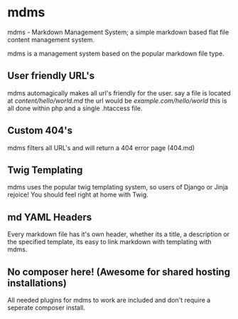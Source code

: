 # mdms
mdms - Markdown Management System; a simple markdown based flat file content management system.

mdms is a management system based on the popular markdown file type.

## User friendly URL's
mdms automagically makes all url's friendly for the user.
say a file is located at *content/hello/world.md* the url would be *example.com/hello/world*
this is all done within php and a single .htaccess file.

## Custom 404's
mdms filters all URL's and will return a 404 error page (404.md)

## Twig Templating
mdms uses the popular twig templating system, so users of Django or Jinja rejoice! You should feel right at home with Twig.

## md YAML Headers
Every markdown file has it's own header, whether its a title, a description or the specified template, its easy to link markdown with templating with mdms.

## No composer here! (Awesome for shared hosting installations)
All needed plugins for mdms to work are included and don't require a seperate composer install.
